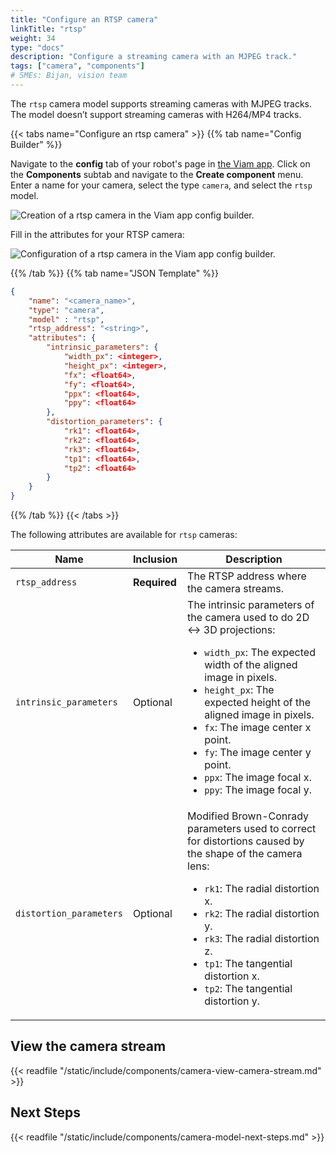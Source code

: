 ```yaml
---
title: "Configure an RTSP camera"
linkTitle: "rtsp"
weight: 34
type: "docs"
description: "Configure a streaming camera with an MJPEG track."
tags: ["camera", "components"]
# SMEs: Bijan, vision team
---
```


The `rtsp` camera model supports streaming cameras with MJPEG tracks.
The model doesn’t support streaming cameras with H264/MP4 tracks.

{{< tabs name="Configure an rtsp camera" >}}
{{% tab name="Config Builder" %}}

Navigate to the **config** tab of your robot's page in [the Viam app](https://app.viam.com).
Click on the **Components** subtab and navigate to the **Create component** menu.
Enter a name for your camera, select the type `camera`, and select the `rtsp` model.

![Creation of a rtsp camera in the Viam app config builder.](../img/create-rtsp.png)

Fill in the attributes for your RTSP camera:

![Configuration of a rtsp camera in the Viam app config builder.](../img/configure-rtsp.png)

{{% /tab %}}
{{% tab name="JSON Template" %}}

```json {class="line-numbers linkable-line-numbers"}
{
    "name": "<camera_name>",
    "type": "camera",
    "model" : "rtsp",
    "rtsp_address": "<string>",
    "attributes": {
        "intrinsic_parameters": {
            "width_px": <integer>,
            "height_px": <integer>,
            "fx": <float64>,
            "fy": <float64>,
            "ppx": <float64>,
            "ppy": <float64>
        },
        "distortion_parameters": {
            "rk1": <float64>,
            "rk2": <float64>,
            "rk3": <float64>,
            "tp1": <float64>,
            "tp2": <float64>
        }
    }
}
```

{{% /tab %}}
{{< /tabs >}}

The following attributes are available for `rtsp` cameras:

| Name | Inclusion | Description |
| ---- | --------- | ----------- |
| `rtsp_address` | **Required** | The RTSP address where the camera streams. |
| `intrinsic_parameters` | Optional | The intrinsic parameters of the camera used to do 2D <-> 3D projections: <ul> <li> <code>width_px</code>: The expected width of the aligned image in pixels. </li> <li> <code>height_px</code>: The expected height of the aligned image in pixels. </li> <li> <code>fx</code>: The image center x point. </li> <li> <code>fy</code>: The image center y point. </li> <li> <code>ppx</code>: The image focal x. </li> <li> <code>ppy</code>: The image focal y. </li> </ul> |
| `distortion_parameters` | Optional | Modified Brown-Conrady parameters used to correct for distortions caused by the shape of the camera lens: <ul> <li> <code>rk1</code>: The radial distortion x. </li> <li> <code>rk2</code>: The radial distortion y. </li> <li> <code>rk3</code>: The radial distortion z. </li> <li> <code>tp1</code>: The tangential distortion x. </li> <li> <code>tp2</code>: The tangential distortion y. </li> </ul> |

## View the camera stream

{{< readfile "/static/include/components/camera-view-camera-stream.md" >}}

## Next Steps

{{< readfile "/static/include/components/camera-model-next-steps.md" >}}
